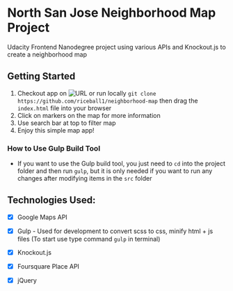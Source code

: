# North San Jose Neighborhood Map Project

Udacity Frontend Nanodegree project using various APIs and Knockout.js to create a neighborhood map

## Getting Started

1. Checkout app on ![URL](http://www.danafng.com/neighborhood-map/) or run locally `git clone https://github.com/riceball1/neighborhood-map` then drag the `index.html` file into your browser
2. Click on markers on the map for more information
3. Use search bar at top to filter map
4. Enjoy this simple map app!

### How to Use Gulp Build Tool 

- If you want to use the Gulp build tool, you just need to `cd` into the project folder and then run `gulp`, but it is only needed if you want to run any changes after modifying items in the `src` folder


## Technologies Used:
- [x] Google Maps API
- [x] Gulp - Used for development to convert scss to css, minify html + js files (To start use type command `gulp` in terminal)
- [x] Knockout.js
- [x] Foursquare Place API 
- [x] jQuery



